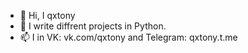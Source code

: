 - 👋 Hi, I qxtony
- 👀 I write diffrent projects in Python.
- 📫 I in VK: vk.com/qxtony and Telegram: qxtony.t.me
